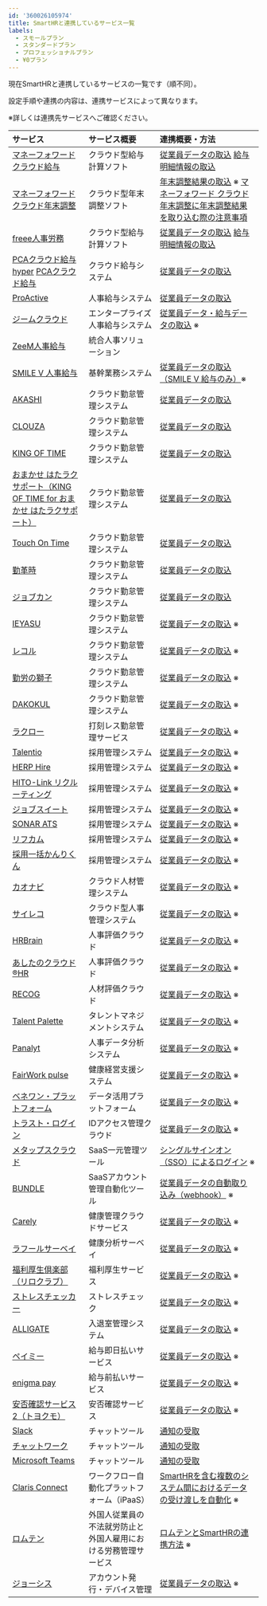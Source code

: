 ```yaml
---
id: '360026105974'
title: SmartHRと連携しているサービス一覧
labels:
  - スモールプラン
  - スタンダードプラン
  - プロフェッショナルプラン
  - ¥0プラン
---
```

現在SmartHRと連携しているサービスの一覧です（順不同）。

設定手順や連携の内容は、連携サービスによって異なります。

※詳しくは連携先サービスへご確認ください。

| サービス | サービス概要 | 連携概要・方法 |
| :-- | :-- | :-- |
| [マネーフォワード クラウド給与](https://biz.moneyforward.com/payroll) | クラウド型給与計算ソフト |   [従業員データの取込](https://knowledge.smarthr.jp/hc/ja/articles/360026106414) [給与明細情報の取込](https://knowledge.smarthr.jp/hc/ja/articles/360026105654)    |
| [マネーフォワード クラウド年末調整](https://biz.moneyforward.com/tax-adjustment/) | クラウド型年末調整ソフト |   [年末調整結果の取込](https://biz.moneyforward.com/support/tax-adjustment/guide/connect-pages2/connect-pages2-01.html) ※  [マネーフォワード クラウド年末調整に年末調整結果を取り込む際の注意事項](https://knowledge.smarthr.jp/hc/ja/articles/4409171668633)   |
| [freee人事労務](https://www.freee.co.jp/hr/) | クラウド型給与計算ソフト |   [従業員データの取込](https://knowledge.smarthr.jp/hc/ja/articles/360026104194) [給与明細情報の取込](https://knowledge.smarthr.jp/hc/ja/articles/360049679094)   |
|   [PCAクラウド給与hyper](https://pca.jp/hyper/) [PCAクラウド給与](https://pca.jp/area_product/prokyu.html)   | クラウド給与システム |   [従業員データの取込](https://knowledge.smarthr.jp/hc/ja/sections/360006722453)   |
|   [ProActive](https://proactive.jp/)   | 人事給与システム |   [従業員データの取込](https://smarthr.jp/release/20548)   |
|   [ジームクラウド](https://www.zeem.jp/cloud/)   | エンタープライズ人事給与システム |   [従業員データ・給与データの取込](https://smarthr.jp/release/21889) ※   |
|   [ZeeM人事給与](https://www.zeem.jp/)   | 統合人事ソリューション |
| [SMILE V 人事給与](https://www.otsuka-shokai.co.jp/erpnavi/product/smilev-payroll/) | 基幹業務システム |   [従業員データの取込（SMILE V 給与のみ）](https://www.otsuka-shokai.co.jp/erpnavi/product/smilev-payroll/)※   |
| [AKASHI](https://ak4.jp/) | クラウド勤怠管理システム | [従業員データの取込](https://akashi.zendesk.com/hc/ja/articles/229871267) |
| [CLOUZA](https://clouza.jp/) | クラウド勤怠管理システム | [従業員データの取込](https://smarthr.jp/release/10589) |
| [KING OF TIME](https://www.kingtime.jp/) | クラウド勤怠管理システム | [従業員データの取込](https://knowledge.smarthr.jp/hc/ja/sections/360004795494) |
| [おまかせ はたラクサポート（KING OF TIME for おまかせ はたラクサポート）](https://business.ntt-east.co.jp/service/ohs/) | クラウド勤怠管理システム | [従業員データの取込](https://knowledge.smarthr.jp/hc/ja/sections/360011715113) |
| [Touch On Time](https://www.kintaisystem.com/) | クラウド勤怠管理システム | [従業員データの取込](https://knowledge.smarthr.jp/hc/ja/sections/360004795474) |
| [勤革時](https://jpn.nec.com/king-of-time/index.html) | クラウド勤怠管理システム | [従業員データの取込](https://knowledge.smarthr.jp/hc/ja/sections/360004795454) |
| [ジョブカン](https://jobcan.ne.jp/) | クラウド勤怠管理システム | [従業員データの取込](https://knowledge.smarthr.jp/hc/ja/sections/360004795434) |
| [IEYASU](https://www.ieyasu.co/) | クラウド勤怠管理システム | [従業員データの取込](https://www.ieyasu.co/help/system/work_settings_system/) ※ |
| [レコル](https://www.recoru.in/) | クラウド勤怠管理システム | [従業員データの取込](https://teachme.jp/28863/manuals/7249261) ※ |
| [勤労の獅子](https://kinrou-44.com/professionals/index.html) | クラウド勤怠管理システム | [従業員データの取込](https://smarthr.jp/release/16610) ※ |
| [DAKOKUL](https://www.dakokul.com/) | クラウド勤怠管理システム | [従業員データの取込](https://ge-creative.co.jp/?p=4607) ※ |
| [ラクロー](https://www.raku-ro.com/) | 打刻レス勤怠管理サービス | [従業員データの取込](https://smarthr.jp/release/21616) ※ |
| [Talentio](https://corp.talentio.com/) | 採用管理システム | [従業員データの取込](https://intercom.help/talentio/%E5%90%84%E7%A8%AE%E8%A8%AD%E5%AE%9A/%E5%A4%96%E9%83%A8%E9%80%A3%E6%90%BA%E3%82%B5%E3%83%BC%E3%83%93%E3%82%B9/smarthr%E9%80%A3%E6%90%BA) ※ |
| [HERP Hire](https://herp.cloud/) | 採用管理システム | [従業員データの取込](https://intercom.help/herp/ja/articles/2963645) ※ |
| [HITO-Link リクルーティング](https://www.hito-link.jp/recruiting/) | 採用管理システム | [従業員データの取込](https://smarthr.jp/release/6470) ※ |
| [ジョブスイート](https://jobsuite.jp/) | 採用管理システム | [従業員データの取込](https://smarthr.jp/release/13846) ※ |
| [SONAR ATS](https://sonar-ats.jp/) | 採用管理システム | [従業員データの取込](https://smarthr.jp/release/19976) ※ |
|   [リフカム](https://jp.refcome.com/)   | 採用管理システム | [従業員データの取込](https://help.refcome.com/ja/articles/4513637) ※ |
|   [採用一括かんりくん](https://www.career-cloud.asia/)   | 採用管理システム | [従業員データの取込](https://smarthr.jp/release/21858) ※ |
| [カオナビ](https://www.kaonavi.jp/) | クラウド人材管理システム | [従業員データの取込](https://support3.kaonavi.jp/function-admin/integration/smarthr) ※ |
| [サイレコ](https://www.aand.co.jp/lp/saireco/) | クラウド型人事管理システム | [従業員データの取込](https://www.aand.co.jp/news/20200521_01.html) ※ |
| [HRBrain](https://www.hrbrain.jp/) | 人事評価クラウド | [従業員データの取込](https://www.hrbrain.jp/news/press/smarthrapi) ※ |
| [あしたのクラウド®HR](https://cloud.ashita-team.com/) | 人事評価クラウド | [従業員データの取込](https://smarthr.jp/release/26368) ※ |
| [RECOG](https://www.recog.works/ja/) | 人材評価クラウド | [従業員データの取込](https://prtimes.jp/main/html/rd/p/000000082.000016377.html) ※ |
| [Talent Palette](https://www.talent-palette.com/) | タレントマネジメントシステム |   [従業員データの取込](https://smarthr.co.jp/news/press/21417/) ※   |
| [Panalyt](https://ja.panalyt.com/) | 人事データ分析システム |   [従業員データの取込](https://smarthr.jp/release/16748) ※   |
| [FairWork pulse](https://fairwork.jp/) | 健康経営支援システム |   [従業員データの取込](https://fairwork.jp/%e3%83%95%e3%82%a7%e3%82%a2%e3%83%af%e3%83%bc%e3%82%af%e3%83%91%e3%83%ab%e3%82%b9%e3%80%81%e3%82%af%e3%83%a9%e3%82%a6%e3%83%89%e4%ba%ba%e4%ba%8b%e5%8a%b4%e5%8b%99%e3%82%bd%e3%83%95%e3%83%88%e3%80%8csm/) ※   |
| [ベネワン・プラットフォーム](https://corp.benefit-one.co.jp/service/platform/) | データ活用プラットフォーム |   [従業員データの取込](https://smarthr.jp/release/29690) ※   |
| [トラスト・ログイン](https://trustlogin.com/) | IDアクセス管理クラウド | [従業員データの取込](https://smarthr.jp/news/6690) ※ |
| [メタップスクラウド](https://www.metapscloud.com/) | SaaS一元管理ツール | [シングルサインオン（SSO）によるログイン](https://www.metapscloud.com/press_smarthr.html) ※ |
| [BUNDLE](https://bundle.jp/) | SaaSアカウント管理自動化ツール | [従業員データの自動取り込み（webhook）](https://mag.smarthr.jp/guide/function/detail/bundle/) ※ |
| [Carely](https://www.carely.jp/?__hstc=67988558.e15ff9b51c14f7f920fdea18d0eee72e.1608605529924.1608605529924.1609987233840.2&__hssc=67988558.17.1609987233840&__hsfp=1803105342) | 健康管理クラウドサービス | [従業員データの取込](https://mag.smarthr.jp/guide/function/detail/carely/) ※ |
|   [ラフールサーベイ](https://survey.lafool.jp/)   | 健康分析サーベイ | [従業員データの取込](https://survey.lafool.jp/smarthr/?fbclid=IwAR3h67dS9X_P-A2jd5iRlk1-wzd6kilEa7QmgrKCuxVI3zNE8HNyehpOUbk) ※ |
| [福利厚生倶楽部（リロクラブ）](https://www.reloclub.jp/fukuri/fukurikouseiclub/) | 福利厚生サービス | [従業員データの取込](https://smarthr.jp/release/15606) ※ |
| [ストレスチェッカー](https://stresschecker.jp/) | ストレスチェック | [従業員データの取込](https://mag.smarthr.jp/guide/function/detail/stresschecker/) ※ |
| [ALLIGATE](https://alligate.me/) | 入退室管理システム | [従業員データの取込](https://alligate.me/2019/10/31/539/) ※ |
| [ペイミー](https://payme.tokyo/) | 給与即日払いサービス | [従業員データの取込](https://smarthr.jp/release/16275) ※ |
| [enigma pay](https://www.enigma.co.jp/pay/) | 給与前払いサービス | [従業員データの取込](https://www.enigma.co.jp/news/page-3757/) ※ |
| [安否確認サービス2（トヨクモ）](https://anpi.toyokumo.co.jp/) | 安否確認サービス | [従業員データの取込](https://mag.smarthr.jp/guide/function/detail/anpikakunin-renkei/) ※ |
| [Slack](https://slack.com/) | チャットツール | [通知の受取](https://knowledge.smarthr.jp/hc/ja/articles/360026105114) |
| [チャットワーク](http://www.chatwork.com/ja/) | チャットツール | [通知の受取](https://knowledge.smarthr.jp/hc/ja/articles/360026105114) |
| [Microsoft Teams](https://products.office.com/ja-jp/microsoft-teams/group-chat-software) | チャットツール | [通知の受取](https://knowledge.smarthr.jp/hc/ja/articles/360026105114) |
| [Claris Connect](https://www.claris.com/ja/connect/) | ワークフロー自動化プラットフォーム（iPaaS） | [SmartHRを含む複数のシステム間におけるデータの受け渡しを自動化](https://smarthr.jp/release/21527) ※ |
| [ロムテン](https://www.romuten.jp/) | 外国人従業員の不法就労防止と外国人雇用における労務管理サービス | [ロムテンとSmartHRの連携方法](https://drive.google.com/file/d/1nNYrS9KsR2zG7CP8xHWhsok2D3_wj2vK/view) ※ |
| [ジョーシス](https://josys.it/) | アカウント発行・デバイス管理 | [従業員データの取込](https://mag.smarthr.jp/guide/function/detail/josys/) ※ |
